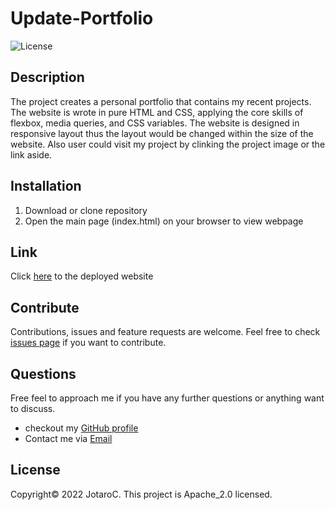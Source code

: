 
# Update-Portfolio
![License](https://img.shields.io/badge/License-Apache_2.0-blue.svg)


## Description

The project creates a personal portfolio that contains my recent projects. The website is wrote in pure HTML and CSS, applying the core skills of flexbox, media queries, and CSS variables. The website is designed in responsive layout thus the layout would be changed within the size of the website. Also user could visit my project by clinking the project image or the link aside.



## Installation

1. Download or clone repository
2. Open the main page (index.html) on your browser to view webpage

## Link

Click [here](https://jotaroc.github.io/Updated-portfolio/) to the deployed website


## Contribute

Contributions, issues and feature requests are welcome.
Feel free to check [issues page](https://github.com/JotaroC/Updated-portfolio/issues) if you want to contribute.


## Questions

Free feel to approach me if you have any further questions or anything want to discuss.
- checkout my [GitHub profile](https://github.com/JotaroC)
- Contact me via [Email](mailto:cxz980314@gmail.com)


## License

Copyright© 2022 JotaroC.
This project is Apache_2.0 licensed.
    
